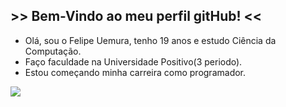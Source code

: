 ## >> Bem-Vindo ao meu perfil gitHub! <<
  - Olá, sou o Felipe Uemura, tenho 19 anos e estudo Ciência da Computação.
  - Faço faculdade na Universidade Positivo(3 periodo).
  - Estou começando minha carreira como programador.
<picture>
  <source
    srcset="https://github-readme-stats.vercel.app/api?username=FelipeUemura11&show_icons=true&theme=dark"
    media="(prefers-color-scheme: dark)"
  />
  <source
    srcset="https://github-readme-stats.vercel.app/api?username=Felipeuemura11&show_icons=true"
    media="(prefers-color-scheme: light), (prefers-color-scheme: no-preference)"
  />
  <img src="https://github-readme-stats.vercel.app/api?username=FelipeUemura11&show_icons=true" />
</picture>
